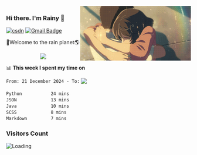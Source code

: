 <img  align='right' height="150" src="https://github.com/LikeRainDay/LikeRainDay/blob/master/pic/img_rain_1.gif?raw=true">



### Hi there. I'm Rainy :lemon:

[![csdn](https://img.shields.io/badge/-csdn-c14438?style=flat-square&logo=c&logoColor=white)](https://blog.csdn.net/qq_15807167)
[![Gmail Badge](https://img.shields.io/badge/-gmail-c14438?style=flat-square&logo=Gmail&logoColor=white&link=mailto:houshuai0816@gmail.com)](mailto:houshuai0816@gmail.com)

🚀Welcome to the rain planet🌎

<center>
<img align='center'  src="https://source.unsplash.com/user/rainyhehe/likes">
</center>

📊 **This week I spent my time on**

<img align='right'   width="300" src="https://github-readme-stats.vercel.app/api?username=LikeRainDay&show_icons=true&title_color=fff&icon_color=79ff97&text_color=9f9f9f&bg_color=151515&count_private=true">

<!--START_SECTION:waka-->

```txt
From: 21 December 2024 - To: 28 December 2024

Python           24 mins         ████████▒░░░░░░░░░░░░░░░░   32.75 %
JSON             13 mins         ████▓░░░░░░░░░░░░░░░░░░░░   18.20 %
Java             10 mins         ███▒░░░░░░░░░░░░░░░░░░░░░   13.63 %
SCSS             8 mins          ██▓░░░░░░░░░░░░░░░░░░░░░░   10.80 %
Markdown         7 mins          ██▓░░░░░░░░░░░░░░░░░░░░░░   10.11 %
```

<!--END_SECTION:waka-->

### Visitors Count
<img align="left" src = "https://profile-counter.glitch.me/LikeRainDay/count.svg" alt ="Loading">
